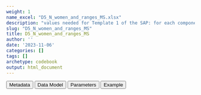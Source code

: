 ```yaml
---
weight: 1
name_excel: "D5_N_women_and_ranges_MS.xlsx"
description: "values needed for Template 1 of the SAP: for each component, N of women, median time in study population and IQR (Years), and median and IQR age at study entry date"
slug: "D5_N_women_and_ranges_MS"
title: D5_N_women_and_ranges_MS
author: ''
date: '2023-11-06'
categories: []
tags: []
archetype: codebook
output: html_document
---
```


<script src="/rmarkdown-libs/core-js/shim.min.js"></script>
<script src="/rmarkdown-libs/react/react.min.js"></script>
<script src="/rmarkdown-libs/react/react-dom.min.js"></script>
<script src="/rmarkdown-libs/reactwidget/react-tools.js"></script>
<script src="/rmarkdown-libs/htmlwidgets/htmlwidgets.js"></script>
<link href="/rmarkdown-libs/reactable/reactable.css" rel="stylesheet" />
<script src="/rmarkdown-libs/reactable-binding/reactable.js"></script>
<div class="tab">
<button class="tablinks" onclick="openCity(event, &#39;Metadata&#39;)" id="defaultOpen">Metadata</button>
<button class="tablinks" onclick="openCity(event, &#39;Data Model&#39;)">Data Model</button>
<button class="tablinks" onclick="openCity(event, &#39;Parameters&#39;)">Parameters</button>
<button class="tablinks" onclick="openCity(event, &#39;Example&#39;)">Example</button>
</div>
<div id="Metadata" class="tabcontent">
<div id="htmlwidget-1" class="reactable html-widget " style="width:auto;height:600px;"></div>
<script type="application/json" data-for="htmlwidget-1">{"x":{"tag":{"name":"Reactable","attribs":{"data":{"medatata_name":["Name of the dataset","Content of the dataset","Unit of observation","Dataset where the list of UoOs is fully listed and with 1 record per UoO","How many observations per UoO","Variables capturing the UoO","Primary key","Parameters",null,null,null,null,null,null,null,null,null,null,null,null],"metadata_content":["D5_N_women_and_ranges_MS","values needed for Template 1 of the SAP: for each component, N of women, median time in study population and IQR (Years), and median and IQR age at study entry date",null,null,null,null,null,null,null,null,null,null,null,null,null,null,null,null,null,null]},"columns":[{"id":"medatata_name","name":"medatata_name","type":"character"},{"id":"metadata_content","name":"metadata_content","type":"character"}],"sortable":false,"searchable":true,"pagination":false,"highlight":true,"bordered":true,"striped":true,"style":{"maxWidth":1800},"height":"600px","dataKey":"62f67f00edda3ab1e667471e1bb69a0e"},"children":[]},"class":"reactR_markup"},"evals":[],"jsHooks":[]}</script>
</div>
<div id="Data Model" class="tabcontent">
<div id="htmlwidget-2" class="reactable html-widget " style="width:auto;height:600px;"></div>
<script type="application/json" data-for="htmlwidget-2">{"x":{"tag":{"name":"Reactable","attribs":{"data":{"VarName":["component","N","lookback_median","lookback_25p","lookback_75p","age_median","age_25p","age_75p",null,null,null,null,null,null,null,null,null,null,null,null],"Description":["component or algorithm","Total number of women (N) who are prevalent for the component at least once during the study period","Median time in study population","First quartile of time in the study","Third quartile of time in the study","Median age of women at cohort entry date","First quartile of age at cohort entry date","Third quartile of age at cohort entry date",null,null,null,null,null,null,null,null,null,null,null,null],"Format":[null,null,null,null,null,null,null,null,null,null,null,null,null,null,null,null,null,null,null,null],"Vocabulary":["MS_hosp_specialist_1 = 1 MS inpatient/specialist diagnosis\nMS_hosp_specialist_2 = 2 MS inpatient/specialist diagnoses1\nMS_hosp_specialist_3 = 3 MS inpatient/specialist diagnoses1\nMS_hosp_specialist_m = >3 MS inpatient/specialist diagnoses1\nMS_hosp_specialist_unspecified_1 = 1 MS outpatient/ hospital/ unspecified diagnosis\nMS_hosp_specialist_unspecified_2 = 2 MS outpatient/ hospital/ unspecified diagnoses1\nMS_hosp_specialist_unspecified_3 = 3 MS outpatient/ hospital/ unspecified diagnoses1\nMS_hosp_specialist_unspecified_m = >3 MS outpatient/ hospital/ unspecified diagnoses1\nMS_primary_care_1 = \u001c1 MS primary care diagnosis\nMS_primary_care_2 = 2 MS primary care diagnoses1\nMS_primary_care_3 = 3 MS primary care diagnoses1\nMS_primary_care_m = >3 MS primary care diagnoses1\nMS_long_term = Long-term disease status for MS\nMS_specific_DMT_treatment_1 = 1 MS-specific DMT prescriptions \nMS_specific_DMT_treatment_2 = 2 MS-specific DMT prescriptions\nMS_specific_DMT_treatment_3 = 3 MS-specific DMT prescriptions\nMS_specific_DMT_treatment_m = >3 MS-specific DMT prescriptions\nMS_unspecified_DMT_treatment_1 = 1 non-specific MS DMT prescriptions2 \nMS_unspecified_DMT_treatment_2 = 2 non-specific MS DMT prescriptions2\nMS_unspecified_DMT_treatment_3 = 3 non-specific MS DMT prescriptions2\nMS_unspecified_DMT_treatment_m = >3 non-specific MS DMT prescriptions2\nMS1 = algorithm 1\nMS2 = algorithm 2\nMS3 = algorithm 3\nMS4 = algorithm 4\nMS5 = algorithm 5",null,null,null,null,null,null,null,null,null,null,null,null,null,null,null,null,null,null,null],"Parameters":[null,null,null,null,null,null,null,null,null,null,null,null,null,null,null,null,null,null,null,null],"Notes and examples":[null,null,null,null,null,null,null,null,null,null,null,null,null,null,null,null,null,null,null,null],"Source tables and variables":[null,null,null,null,null,null,null,null,null,null,null,null,null,null,null,null,null,null,null,null],"Retrieved":[null,null,null,null,null,null,null,null,null,null,null,null,null,null,null,null,null,null,null,null],"Calculated":[null,null,null,null,null,null,null,null,null,null,null,null,null,null,null,null,null,null,null,null],"Algorithm_id":[null,null,null,null,null,null,null,null,null,null,null,null,null,null,null,null,null,null,null,null],"Rule":[null,null,null,null,null,null,null,null,null,null,null,null,null,null,null,null,null,null,null,null]},"columns":[{"id":"VarName","name":"VarName","type":"character"},{"id":"Description","name":"Description","type":"character"},{"id":"Format","name":"Format","type":"logical"},{"id":"Vocabulary","name":"Vocabulary","type":"character"},{"id":"Parameters","name":"Parameters","type":"logical"},{"id":"Notes and examples","name":"Notes and examples","type":"logical"},{"id":"Source tables and variables","name":"Source tables and variables","type":"logical"},{"id":"Retrieved","name":"Retrieved","type":"logical"},{"id":"Calculated","name":"Calculated","type":"logical"},{"id":"Algorithm_id","name":"Algorithm_id","type":"logical"},{"id":"Rule","name":"Rule","type":"logical"}],"sortable":false,"searchable":true,"pagination":false,"highlight":true,"bordered":true,"striped":true,"style":{"maxWidth":1800},"height":"600px","dataKey":"9acfba33e37ae20937e9da252aaa1706"},"children":[]},"class":"reactR_markup"},"evals":[],"jsHooks":[]}</script>
</div>
<div id="Parameters" class="tabcontent">
<div id="htmlwidget-3" class="reactable html-widget " style="width:auto;height:600px;"></div>
<script type="application/json" data-for="htmlwidget-3">{"x":{"tag":{"name":"Reactable","attribs":{"data":{"parameter":[null,null,null,null,null,null,null,null,null,null,null,null,null,null,null,null,null,null,null,null],"value":[null,null,null,null,null,null,null,null,null,null,null,null,null,null,null,null,null,null,null,null]},"columns":[{"id":"parameter","name":"parameter","type":"logical"},{"id":"value","name":"value","type":"logical"}],"sortable":false,"searchable":true,"pagination":false,"highlight":true,"bordered":true,"striped":true,"style":{"maxWidth":1800},"height":"600px","dataKey":"0b8053400ba14f40add5694cabec5db3"},"children":[]},"class":"reactR_markup"},"evals":[],"jsHooks":[]}</script>
</div>
<div id="Example" class="tabcontent">
<div id="htmlwidget-4" class="reactable html-widget " style="width:auto;height:600px;"></div>
<script type="application/json" data-for="htmlwidget-4">{"x":{"tag":{"name":"Reactable","attribs":{"data":{"component":["MS_hosp_specialist_1","MS_hosp_specialist_2","MS_hosp_specialist_3","MS_hosp_specialist_m","MS_hosp_specialist_unspecified_1","MS_hosp_specialist_unspecified_2","MS_hosp_specialist_unspecified_3","MS_hosp_specialist_unspecified_m","MS_primary_care_1","MS_primary_care_2","MS_primary_care_3","MS_primary_care_m","MS_long_term","MS_specific_DMT_treatment_1","MS_specific_DMT_treatment_2","MS_specific_DMT_treatment_3","MS_specific_DMT_treatment_m","MS_unspecified_DMT_treatment_1","MS_unspecified_DMT_treatment_2","MS_unspecified_DMT_treatment_3"],"N":[3295,3109,2123,1234,6195,5442,5440,4942,6091,1256,345,21,5442,3001,2945,2943,2921,5230,5191,5143],"lookback_median":[11,13,13,13,11,13,13,13,11,13,13,13,12,11,13,13,13,11,13,13],"lookback_25p":[7,9,9,9,7,9,9,9,7,9,9,9,8,7,9,9,9,7,9,9],"lookback_75p":[17,19,19,19,17,19,19,19,17,19,19,19,18,17,19,19,19,17,19,19],"age_median":[30,31,31,32,29,30,30,31,29,30,30,31,32,29,30,30,31,29,30,30],"age_25p":[25,26,26,26,25,26,26,26,25,26,26,26,27,25,26,26,26,25,26,26],"age_75p":[35,36,36,36,35,36,36,36,35,36,36,36,38,35,36,36,36,35,36,36]},"columns":[{"id":"component","name":"component","type":"character"},{"id":"N","name":"N","type":"numeric"},{"id":"lookback_median","name":"lookback_median","type":"numeric"},{"id":"lookback_25p","name":"lookback_25p","type":"numeric"},{"id":"lookback_75p","name":"lookback_75p","type":"numeric"},{"id":"age_median","name":"age_median","type":"numeric"},{"id":"age_25p","name":"age_25p","type":"numeric"},{"id":"age_75p","name":"age_75p","type":"numeric"}],"sortable":false,"searchable":true,"pagination":false,"highlight":true,"bordered":true,"striped":true,"style":{"maxWidth":1800},"height":"600px","dataKey":"ffb814904829265d52c9ea3e9bbcdb2d"},"children":[]},"class":"reactR_markup"},"evals":[],"jsHooks":[]}</script>
</div>
